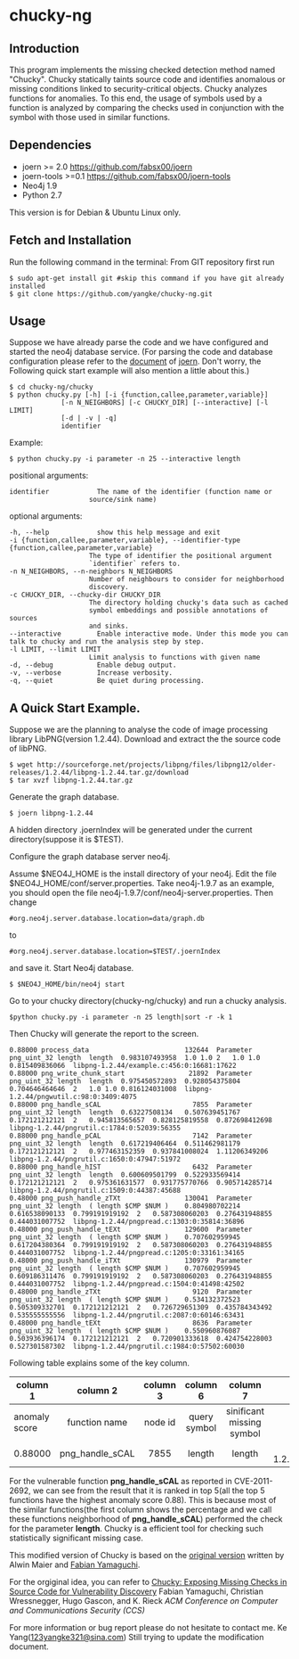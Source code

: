 chucky-ng
==============

Introduction
--
This program implements the missing checked detection method named "Chucky".
Chucky statically taints source code and identifies anomalous or missing conditions linked to security-critical objects.
Chucky analyzes functions for anomalies. To this end, the usage of symbols
used by a function is analyzed by comparing the checks used in conjunction
with the symbol with those used in similar functions.

Dependencies
--
+ joern >= 2.0 <https://github.com/fabsx00/joern>
+ joern-tools >=0.1 <https://github.com/fabsx00/joern-tools>
+ Neo4j 1.9
+ Python 2.7

This version is for Debian & Ubuntu Linux only.

Fetch and Installation
--
Run the following command in the terminal:
From GIT repository first run

    $ sudo apt-get install git #skip this command if you have git already installed
    $ git clone https://github.com/yangke/chucky-ng.git
    
Usage
--
Suppose we have already parse the code and we have configured and started the neo4j database service.
(For parsing the code and database configuration please refer to the [document](http://joern.readthedocs.org/en/latest/) of [joern](https://github.com/fabsx00/joern). Don't worry, the Following quick start example will also mention a little about this.)

    $ cd chucky-ng/chucky
    $ python chucky.py [-h] [-i {function,callee,parameter,variable}]
                 [-n N_NEIGHBORS] [-c CHUCKY_DIR] [--interactive] [-l LIMIT]
                 [-d | -v | -q]
                 identifier
Example: 

    $ python chucky.py -i parameter -n 25 --interactive length
    
positional arguments:

    identifier            The name of the identifier (function name or
                        source/sink name)

optional arguments:

    -h, --help            show this help message and exit
    -i {function,callee,parameter,variable}, --identifier-type {function,callee,parameter,variable}
                        The type of identifier the positional argument
                        `identifier` refers to.
    -n N_NEIGHBORS, --n-neighbors N_NEIGHBORS
                        Number of neighbours to consider for neighborhood
                        discovery.
    -c CHUCKY_DIR, --chucky-dir CHUCKY_DIR
                        The directory holding chucky's data such as cached
                        symbol embeddings and possible annotations of sources
                        and sinks.
    --interactive         Enable interactive mode. Under this mode you can talk to chucky and run the analysis step by step.
    -l LIMIT, --limit LIMIT
                        Limit analysis to functions with given name
    -d, --debug           Enable debug output.
    -v, --verbose         Increase verbosity.
    -q, --quiet           Be quiet during processing.
    
    
A Quick Start Example.
--
Suppose we are the planning to analyse the code of image processing library LibPNG(version 1.2.44).
Download and extract the the source code of libPNG.

    $ wget http://sourceforge.net/projects/libpng/files/libpng12/older-releases/1.2.44/libpng-1.2.44.tar.gz/download
    $ tar xvzf libpng-1.2.44.tar.gz
Generate the graph database.

    $ joern libpng-1.2.44
    
A hidden directory .joernIndex will be generated under the current directory(suppose it is $TEST).

Configure the graph database server neo4j.

Assume $NEO4J_HOME is the install directory of your neo4j.
Edit the file $NEO4J_HOME/conf/server.properties.
Take neo4j-1.9.7 as an example, you should open the file neo4j-1.9.7/conf/neo4j-server.properties.
Then change 

    #org.neo4j.server.database.location=data/graph.db
to 

    #org.neo4j.server.database.location=$TEST/.joernIndex
and save it.
Start Neo4j database. 

    $ $NEO4J_HOME/bin/neo4j start
Go to your chucky directory(chucky-ng/chucky) and run a chucky analysis.

    $python chucky.py -i parameter -n 25 length|sort -r -k 1

Then Chucky will generate the report to the screen.

    0.88000	process_data                  	    132644	Parameter	png_uint_32	length	length	0.983107493958	1.0	1.0	2	1.0	1.0	0.815409836066	libpng-1.2.44/example.c:456:0:16681:17622
    0.88000	png_write_chunk_start         	     21892	Parameter	png_uint_32	length	length	0.975450572893	0.928054375804	0.704646464646	2	1.0	1.0	0.816124031008	libpng-1.2.44/pngwutil.c:98:0:3409:4075
    0.88000	png_handle_sCAL               	      7855	Parameter	png_uint_32	length	length	0.63227508134	0.507639451767	0.172121212121	2	0.945813565657	0.828125819558	0.872698412698	libpng-1.2.44/pngrutil.c:1784:0:52039:56355
    0.88000	png_handle_pCAL               	      7142	Parameter	png_uint_32	length	length	0.617219406464	0.511462981179	0.172121212121	2	0.977463152359	0.937841008024	1.11206349206	libpng-1.2.44/pngrutil.c:1650:0:47947:51972
    0.88000	png_handle_hIST               	      6432	Parameter	png_uint_32	length	length	0.600609501799	0.522933569414	0.172121212121	2	0.975361631577	0.931775770766	0.905714285714	libpng-1.2.44/pngrutil.c:1509:0:44387:45688
    0.48000	png_push_handle_zTXt          	    130041	Parameter	png_uint_32	length	( length $CMP $NUM )	0.804980702214	0.616538090133	0.799191919192	2	0.587308060203	0.276431948855	0.444031007752	libpng-1.2.44/pngpread.c:1303:0:35814:36896
    0.48000	png_push_handle_tEXt          	    129600	Parameter	png_uint_32	length	( length $CMP $NUM )	0.707602959945	0.617204380364	0.799191919192	2	0.587308060203	0.276431948855	0.444031007752	libpng-1.2.44/pngpread.c:1205:0:33161:34165
    0.48000	png_push_handle_iTXt          	    130979	Parameter	png_uint_32	length	( length $CMP $NUM )	0.707602959945	0.609186311476	0.799191919192	2	0.587308060203	0.276431948855	0.444031007752	libpng-1.2.44/pngpread.c:1504:0:41498:42502
    0.48000	png_handle_zTXt               	      9120	Parameter	png_uint_32	length	( length $CMP $NUM )	0.534132372523	0.505309332701	0.172121212121	2	0.726729651309	0.435784343492	0.535555555556	libpng-1.2.44/pngrutil.c:2087:0:60146:63431
    0.48000	png_handle_tEXt               	      8636	Parameter	png_uint_32	length	( length $CMP $NUM )	0.550960876087	0.503936396174	0.172121212121	2	0.720901333618	0.424754228003	0.527301587302	libpng-1.2.44/pngrutil.c:1984:0:57502:60030

Following table explains some of the key column.

| column 1      | column 2		| column 3 | column 6    |  column 7                 |  column 15                                 |
| ------------- |:---------------------:|:--------:|:-----------:|:-------------------------:|-------------------------------------------:|
| anomaly score | function name         | node id  |query symbol | sinificant missing symbol | function location                          |
| 0.88000       | png\_handle\_sCAL     | 7855     |length       | length                    | libpng-1.2.44/pngrutil.c:1784:0:52039:56355|

For the vulnerable function **png\_handle\_sCAL** as reported in CVE-2011-2692, we can see from the result that it is ranked in top 5(all the top 5 functions have the highest anomaly score 0.88).
This is because most of the similar functions(the first column shows the percentage and we call these functions neighborhood of  **png\_handle\_sCAL**) performed the  check for the parameter **length**.
Chucky is a efficient tool for checking such statistically significant missing case. 



This modified version of Chucky is based on the [original version](https://github.com/a0x77n/chucky-ng) written by Alwin Maier and [Fabian Yamaguchi](http://codeexploration.blogspot.de/).

For the orgiginal idea, you can refer to [Chucky: Exposing Missing Checks in Source Code for Vulnerability Discovery](http://user.informatik.uni-goettingen.de/~fyamagu/pdfs/2014-oakland.pdf)
 Fabian Yamaguchi, Christian Wressnegger, Hugo Gascon, and K. Rieck
*ACM Conference on Computer and Communications Security (CCS)*

For more information or bug report please do not hesitate to contact me. Ke Yang(123yangke321@sina.com) 
Still trying to update the modification document.

